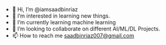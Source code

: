 - 👋 Hi, I’m @iamsaadbinriaz
- 👀 I’m interested in learning new things.
- 🌱 I’m currently learning machine learning
- 💞️ I’m looking to collaborate on different AI/ML/DL Projects.
- 📫 How to reach me saadbinriaz007@gmail.com

<!---
iamsaadbinriaz/iamsaadbinriaz is a ✨ special ✨ repository because its `README.md` (this file) appears on your GitHub profile.
You can click the Preview link to take a look at your changes.
--->
